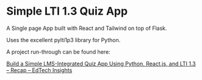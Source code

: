 # Simple LTI 1.3 Quiz App

A Single page App built with React and Tailwind on top of Flask.

Uses the excellent pylti1p3 library for Python.

A project run-through can be found here:

[Build a Simple LMS-Integrated Quiz App Using Python, React.js, and LTI 1.3 – Recap &#8211; EdTech Insights](https://edutechdev.com/2023/11/26/build-a-simple-lms-integrated-quiz-app-using-python-react-js-and-lti-1-3-recap/)
